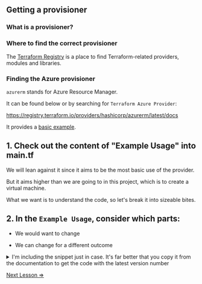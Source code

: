 ## Getting a provisioner

### What is a provisioner?

### Where to find the correct provisioner

The [Terraform Registry](https://registry.terraform.io/) is a place to find Terraform-related providers, modules and libraries. 


### Finding the Azure provisioner

`azurerm` stands for Azure Resource Manager.

It can be found below or by searching for `Terraform Azure Provider`:

https://registry.terraform.io/providers/hashicorp/azurerm/latest/docs

It provides a [basic example](https://registry.terraform.io/providers/hashicorp/azurerm/latest/docs#example-usage).

## 1. Check out the content of "Example Usage" into main.tf

We will lean against it since it aims to be the most basic use of the provider.

But it aims higher than we are going to in this project, which is to create a virtual machine. 

What we want is to understand the code, so let's break it into sizeable bites. 

## 2. In the `Example Usage`, consider which parts:

* We would want to change

* We can change for a different outcome


<details> 
  <summary>I'm including the snippet just in case. It's far better that you copy it from the documentation to get the code with the latest version number</summary>

```hcl
# We strongly recommend using the required_providers block to set the
# Azure Provider source and version being used
terraform {
  required_providers {
    azurerm = {
      source  = "hashicorp/azurerm"
      version = "=3.0.0"
    }
  }
}

# Configure the Microsoft Azure Provider
provider "azurerm" {
  features {}
}

# Create a resource group
resource "azurerm_resource_group" "example" {
  name     = "example-resources"
  location = "West Europe"
}

# Create a virtual network within the resource group
resource "azurerm_virtual_network" "example" {
  name                = "example-network"
  resource_group_name = azurerm_resource_group.example.name
  location            = azurerm_resource_group.example.location
  address_space       = ["10.0.0.0/16"]
}
```
</details>


[Next Lesson =>](./03._Specifying_Provier_Azurerm.md)